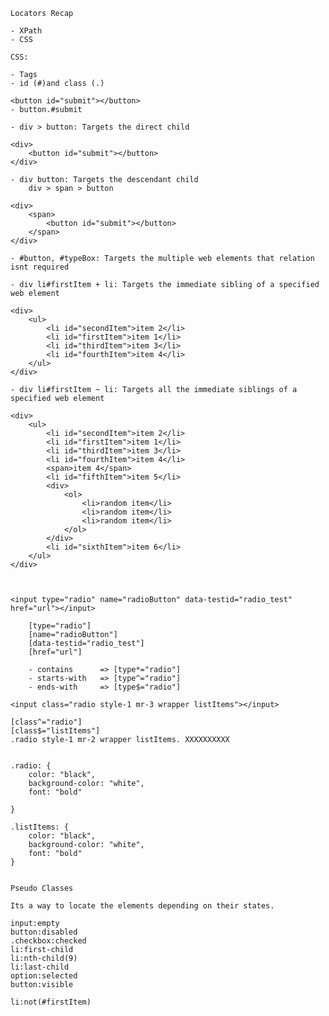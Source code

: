 	
	Locators Recap

	- XPath
	- CSS

	CSS:

	- Tags
	- id (#)and class (.)

	<button id="submit"></button>
	- button.#submit

	- div > button: Targets the direct child

	<div>
		<button id="submit"></button>
	</div>

	- div button: Targets the descendant child
		div > span > button

	<div>
		<span>
			<button id="submit"></button>
		</span>	
	</div>

	- #button, #typeBox: Targets the multiple web elements that relation isnt required

	- div li#firstItem + li: Targets the immediate sibling of a specified web element

	<div>
		<ul>
			<li id="secondItem">item 2</li>
			<li id="firstItem">item 1</li>
			<li id="thirdItem">item 3</li>
			<li id="fourthItem">item 4</li>
		</ul>	
	</div>

	- div li#firstItem ~ li: Targets all the immediate siblings of a specified web element

	<div>
		<ul>
			<li id="secondItem">item 2</li>
			<li id="firstItem">item 1</li>
			<li id="thirdItem">item 3</li>
			<li id="fourthItem">item 4</li>
			<span>item 4</span>
			<li id="fifthItem">item 5</li>
			<div>
				<ol>
					<li>random item</li>
					<li>random item</li>
					<li>random item</li>
				</ol>
			</div>
			<li id="sixthItem">item 6</li>
		</ul>	
	</div>



	<input type="radio" name="radioButton" data-testid="radio_test" href="url"></input>

		[type="radio"]
		[name="radioButton"]
		[data-testid="radio_test"]
		[href="url"]

		- contains 		=> [type*="radio"]
		- starts-with 	=> [type^="radio"]
		- ends-with 	=> [type$="radio"]

	<input class="radio style-1 mr-3 wrapper listItems"></input>

	[class^="radio"]
	[class$="listItems"]
	.radio style-1 mr-2 wrapper listItems. XXXXXXXXXX


	.radio: {
		color: "black",
		background-color: "white",
		font: "bold"

	}

	.listItems: {
		color: "black",
		background-color: "white",
		font: "bold"
	}


	Pseudo Classes

	Its a way to locate the elements depending on their states.

	input:empty
	button:disabled
	.checkbox:checked
	li:first-child
	li:nth-child(9)
	li:last-child
	option:selected
	button:visible

	li:not(#firstItem)